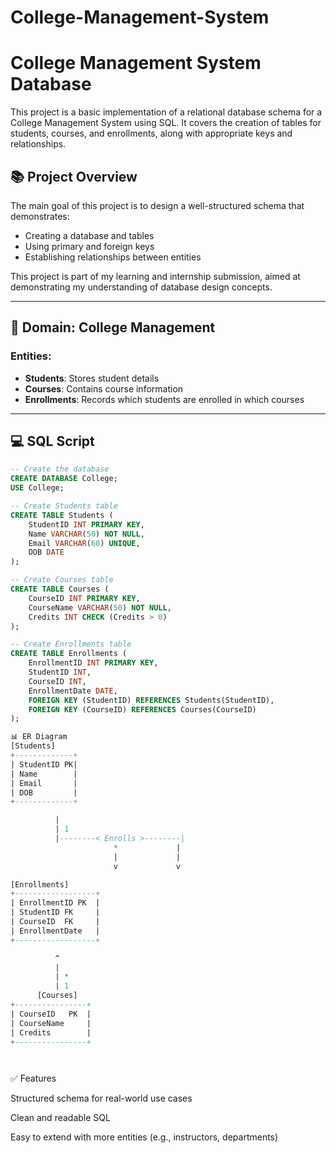 # College-Management-System
# College Management System Database

This project is a basic implementation of a relational database schema for a College Management System using SQL. It covers the creation of tables for students, courses, and enrollments, along with appropriate keys and relationships.

## 📚 Project Overview

The main goal of this project is to design a well-structured schema that demonstrates:

* Creating a database and tables
* Using primary and foreign keys
* Establishing relationships between entities


This project is part of my learning and internship submission, aimed at demonstrating my understanding of database design concepts.

---

## 📌 Domain: College Management

### Entities:

* **Students**: Stores student details
* **Courses**: Contains course information
* **Enrollments**: Records which students are enrolled in which courses

---

## 💻 SQL Script

```sql
-- Create the database
CREATE DATABASE College;
USE College;

-- Create Students table
CREATE TABLE Students (
    StudentID INT PRIMARY KEY,
    Name VARCHAR(50) NOT NULL,
    Email VARCHAR(60) UNIQUE,
    DOB DATE
);

-- Create Courses table
CREATE TABLE Courses (
    CourseID INT PRIMARY KEY,
    CourseName VARCHAR(50) NOT NULL,
    Credits INT CHECK (Credits > 0)
);

-- Create Enrollments table
CREATE TABLE Enrollments (
    EnrollmentID INT PRIMARY KEY,
    StudentID INT,
    CourseID INT,
    EnrollmentDate DATE,
    FOREIGN KEY (StudentID) REFERENCES Students(StudentID),
    FOREIGN KEY (CourseID) REFERENCES Courses(CourseID)
);

📊 ER Diagram
[Students]
+-------------+
| StudentID PK|
| Name        |
| Email       |
| DOB         |
+-------------+

          |
          | 1
          |--------< Enrolls >--------|
                       *             |
                       |             |
                       v             v

[Enrollments]
+------------------+
| EnrollmentID PK  |
| StudentID FK     |
| CourseID  FK     |
| EnrollmentDate   |
+------------------+

          ^
          |
          | *
          | 1
      [Courses]
+----------------+
| CourseID   PK  |
| CourseName     |
| Credits        |
+----------------+




```

✅ Features

Structured schema for real-world use cases

Clean and readable SQL

Easy to extend with more entities (e.g., instructors, departments)




